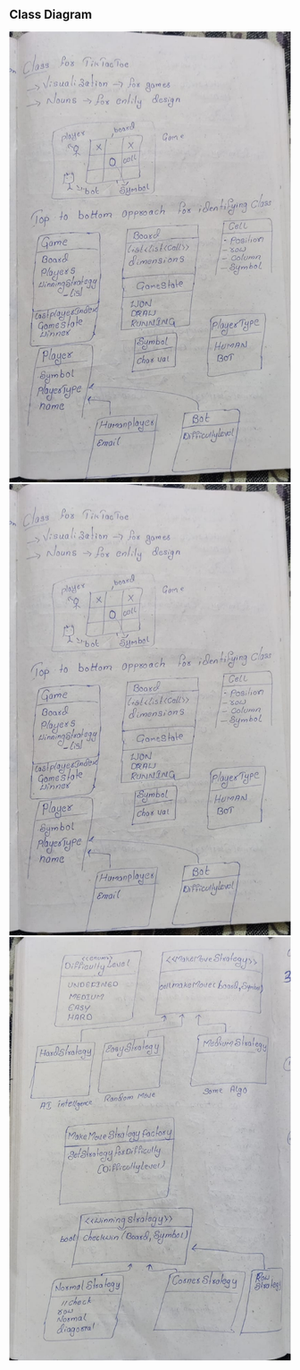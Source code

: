 

## Class Diagram



![Class Diagram 1](https://raw.githubusercontent.com/nalavala/lld/master/src/main/java/design_tic_tac_toe/design_2.jpeg)
![Class Diagram 2](src/main/java/design_tic_tac_toe/design_2.jpeg)
![Class Diagram 3](src/main/java/design_tic_tac_toe/design_3.jpeg)
